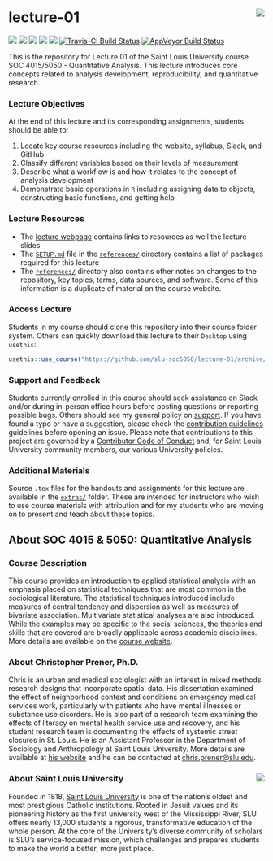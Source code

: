 lecture-01 <img src="https://slu-soc5050.github.io/images/logo.png" align="right" />
===========================================================
[![](https://img.shields.io/badge/semester-fall%202018-orange.svg)](https://github.com/slu-soc5050/lecture-01)
[![](https://img.shields.io/badge/release-full-brightgreen.svg)](https://github.com/slu-soc5050/lecture-01)
[![](https://img.shields.io/github/release/slu-soc5050/lecture-01.svg?label=version)](https://github.com/slu-soc5050/lecture-01/releases)
[![](https://img.shields.io/github/last-commit/slu-soc5050/lecture-01.svg)](https://github.com/slu-soc5050/lecture-01/commits/master)
[![](https://img.shields.io/github/repo-size/slu-soc5050/lecture-01.svg)](https://github.com/slu-soc5050/lecture-01)
[![Travis-CI Build Status](https://travis-ci.org/slu-soc5050/lecture-01.svg?branch=master)](https://travis-ci.org/slu-soc5050/lecture-01)
[![AppVeyor Build Status](https://ci.appveyor.com/api/projects/status/github/chris-prener/lecture-01?branch=master&svg=true)](https://ci.appveyor.com/project/chris-prener/lecture-01)

This is the repository for Lecture 01 of the Saint Louis University course SOC 4015/5050 - Quantitative Analysis. This lecture introduces core concepts related to analysis development, reproducibility, and quantitative research.

### Lecture Objectives
At the end of this lecture and its corresponding assignments, students should be able to:

1. Locate key course resources including the website, syllabus, Slack, and GitHub
2. Classify different variables based on their levels of measurement
3. Describe what a workflow is and how it relates to the concept of analysis development
4. Demonstrate basic operations in `R` including assigning data to objects, constructing basic functions, and getting help

### Lecture Resources

* The [lecture webpage](https://slu-soc5050.github.io/lecture-01) contains links to resources as well the lecture slides
* The [`SETUP.md`](/references/SETUP.md) file in the [`references/`](/references) directory contains a list of packages required for this lecture
* The [`references/`](/references) directory also contains other notes on changes to the repository, key topics, terms, data sources, and software. Some of this information is a duplicate of material on the course website.

### Access Lecture
Students in my course should clone this repository into their course folder system. Others can quickly download this lecture to their `Desktop` using `usethis`:

```r
usethis::use_course("https://github.com/slu-soc5050/lecture-01/archive/master.zip")
```

### Support and Feedback
Students currently enrolled in this course should seek assistance on Slack and/or during in-person office hours before posting questions or reporting possible bugs. Others should see my general policy on [support](.github/SUPPORT.md). If you have found a typo or have a suggestion, please check the [contribution guidelines](.github/CONTRIBUTING.md) guidelines before opening an issue. Please note that contributions to this project are governed by a [Contributor Code of Conduct](.github/CODE_OF_CONDUCT.md) and, for Saint Louis University community members, our various University policies.

### Additional Materials
Source `.tex` files for the handouts and assignments for this lecture are available in the [`extras/`](/extras) folder. These are intended for instructors who wish to use course materials with attribution and for my students who are moving on to present and teach about these topics.

## About SOC 4015 & 5050: Quantitative Analysis
### Course Description
This course provides an introduction to applied statistical analysis with an emphasis placed on statistical techniques that are most common in the sociological literature. The statistical techniques introduced include measures of central tendency and dispersion as well as measures of bivariate association. Multivariate statistical analyses are also introduced. While the examples may be specific to the social sciences, the theories and skills that are covered are broadly applicable across academic disciplines. More details are available on the [course website](https://slu-soc5050.github.io).

### About Christopher Prener, Ph.D.
Chris is an urban and medical sociologist with an interest in mixed methods research designs that incorporate spatial data. His dissertation examined the effect of neighborhood context and conditions on emergency medical services work, particularly with patients who have mental illnesses or substance use disorders. He is also part of a research team examining the effects of literacy on mental health service use and recovery, and his student research team is documenting the effects of systemic street closures in St. Louis. He is an Assistant Professor in the Department of Sociology and Anthropology at Saint Louis University. More details are available at [his website](https://chris-prener.github.io) and he can be contacted at [chris.prener@slu.edu](mailto:chris.prener@slu.edu).

### About Saint Louis University <img src="https://slu-soc5650.github.io/images/sluLogo.png" align="right" />
Founded in 1818, [Saint Louis University](http://wwww.slu.edu) is one of the nation’s oldest and most prestigious Catholic institutions. Rooted in Jesuit values and its pioneering history as the first university west of the Mississippi River, SLU offers nearly 13,000 students a rigorous, transformative education of the whole person. At the core of the University’s diverse community of scholars is SLU’s service-focused mission, which challenges and prepares students to make the world a better, more just place.
